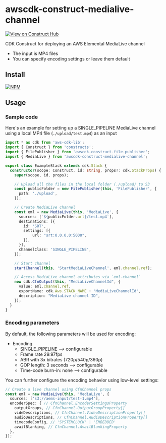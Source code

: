 # awscdk-construct-medialive-channel
[![View on Construct Hub](https://constructs.dev/badge?package=awscdk-construct-medialive-channel)](https://constructs.dev/packages/awscdk-construct-medialive-channel)

CDK Construct for deploying an AWS Elemental MediaLive channel
* The input is MP4 files
* You can specify encoding settings or leave them default

## Install
[![NPM](https://nodei.co/npm/awscdk-construct-medialive-channel.png?mini=true)](https://nodei.co/npm/awscdk-construct-medialive-channel/)

## Usage

### Sample code
Here's an example for setting up a SINGLE_PIPELINE MediaLive channel using a local MP4 file (`./upload/test.mp4`) as an input

```ts
import * as cdk from 'aws-cdk-lib';
import { Construct } from 'constructs';
import { FilePublisher } from 'awscdk-construct-file-publisher';
import { MediaLive } from 'awscdk-construct-medialive-channel';

export class ExampleStack extends cdk.Stack {
  constructor(scope: Construct, id: string, props?: cdk.StackProps) {
    super(scope, id, props);

    // Upload all the files in the local folder (./upload) to S3
    const publicFolder = new FilePublisher(this, 'FilePublisher', {
      path: './upload',
    });

    // Create MediaLive channel
    const eml = new MediaLive(this, 'MediaLive', {
      sources: [`${publicFolder.url}/test.mp4`],
      destinations: [{
        id: 'SRT',
        settings: [{
            url: "srt:0.0.0.0:5000",
        }],
      }],
      channelClass: 'SINGLE_PIPELINE',
    });

    // Start channel
    startChannel(this, 'StartMediaLiveChannel', eml.channel.ref);

    // Access MediaLive channel attributes via `eml.channel`
    new cdk.CfnOutput(this, "MediaLiveChannelId", {
      value: eml.channel.ref,
      exportName: cdk.Aws.STACK_NAME + "MediaLiveChannelId",
      description: "MediaLive channel ID",
    });
  }
}
```

### Encoding parameters
By default, the following parameters will be used for encoding:
* Encoding
  * SINGLE_PIPELINE --> configurable
  * Frame rate 29.97fps
  * ABR with 3x bitrates (720p/540p/360p)
  * GOP length: 3 seconds --> configurable
  * Time-code burn-in: none --> configurable

You can further configure the encoding behavior using low-level settings:
```ts
// Create a live channel using CfnChannel props
const eml = new MediaLive(this, 'MediaLive', {
  sources: ['s3://aems-input/test-1.mp4'],
  encoderSpec: { // CfnChannel.EncoderSettingsProperty
    outputGroups, // CfnChannel.OutputGroupProperty[]
    videDescriptions, // CfnChannel.VideoDescriptionProperty[]
    audioDescriptions, // CfnChannel.AudioDescriptionProperty[]
    timecodeConfig, // 'SYSTEMCLOCK' | 'EMBEDDED'
    availBlanking, // CfnChannel.AvailBlankingProperty
  },
});
```
